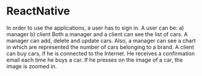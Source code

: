 # ReactNative
In order to use the applications, a user has to sign in. A user can be:
  a) manager
  b) client
Both a manager and a client can see the list of cars.
A manager can add, delete and update cars. Also, a manager can see a chart in which are represented the number of cars belonging to a brand.
A client can buy cars, if he is connected to the Internet. He receives a confirmation email each time he buys a car. If he presses on the image of a car, the image is zoomed in.
